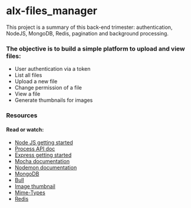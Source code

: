 # alx-files_manager


This project is a summary of this back-end trimester: authentication, NodeJS, MongoDB, Redis, pagination and background processing.

### The objective is to build a simple platform to upload and view files:

- User authentication via a token
- List all files
- Upload a new file
- Change permission of a file
- View a file
- Generate thumbnails for images

### Resources
#### Read or watch:


<ul>
  <li><a href="https://nodejs.org/en/learn/getting-started/introduction-to-nodejs" >Node JS getting started</a></li>
  <li><a href="https://node.readthedocs.io/en/latest/api/process/">Process API doc</a></li>
  <li><a href=""https://expressjs.com/en/starter/installing.html >Express getting started</a></li>
  <li><a href="https://mochajs.org/">Mocha documentation</a></li>
  <li><a href="https://github.com/remy/nodemon#nodemon">Nodemon documentation</a></li>
  <li><a href="https://github.com/mongodb/node-mongodb-native">MongoDB</a></li>
  <li><a href="https://github.com/OptimalBits/bull">Bull</a></li>
  <li><a href="https://intranet.alxswe.com/rltoken/KX6cck2nyLpQOTDMLcwxLg">Image thumbnail</a></li>
  <li><a href="https://www.npmjs.com/package/mime-types">Mime-Types</a></li>
  <li><a href="https://github.com/redis/node-redis">Redis</a></li>
</ul>
